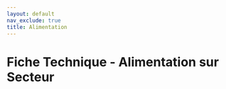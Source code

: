 ```yaml
---
layout: default
nav_exclude: true
title: Alimentation
---
```


# Fiche Technique - Alimentation sur Secteur
